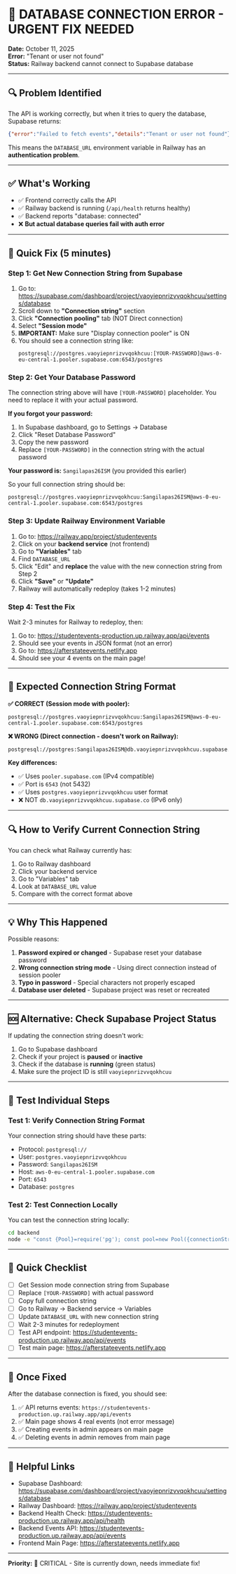 # 🚨 DATABASE CONNECTION ERROR - URGENT FIX NEEDED

**Date:** October 11, 2025  
**Error:** "Tenant or user not found"  
**Status:** Railway backend cannot connect to Supabase database

---

## 🔍 Problem Identified

The API is working correctly, but when it tries to query the database, Supabase returns:

```json
{"error":"Failed to fetch events","details":"Tenant or user not found"}
```

This means the `DATABASE_URL` environment variable in Railway has an **authentication problem**.

---

## ✅ What's Working

- ✅ Frontend correctly calls the API
- ✅ Railway backend is running (`/api/health` returns healthy)
- ✅ Backend reports "database: connected"
- ❌ **But actual database queries fail with auth error**

---

## 🔧 Quick Fix (5 minutes)

### Step 1: Get New Connection String from Supabase

1. Go to: https://supabase.com/dashboard/project/vaoyiepnrizvvqokhcuu/settings/database
2. Scroll down to **"Connection string"** section
3. Click **"Connection pooling"** tab (NOT Direct connection)
4. Select **"Session mode"**
5. **IMPORTANT:** Make sure "Display connection pooler" is ON
6. You should see a connection string like:
   ```
   postgresql://postgres.vaoyiepnrizvvqokhcuu:[YOUR-PASSWORD]@aws-0-eu-central-1.pooler.supabase.com:6543/postgres
   ```

### Step 2: Get Your Database Password

The connection string above will have `[YOUR-PASSWORD]` placeholder. You need to replace it with your actual password.

**If you forgot your password:**
1. In Supabase dashboard, go to Settings → Database
2. Click "Reset Database Password"
3. Copy the new password
4. Replace `[YOUR-PASSWORD]` in the connection string with the actual password

**Your password is:** `Sangilapas26ISM` (you provided this earlier)

So your full connection string should be:
```
postgresql://postgres.vaoyiepnrizvvqokhcuu:Sangilapas26ISM@aws-0-eu-central-1.pooler.supabase.com:6543/postgres
```

### Step 3: Update Railway Environment Variable

1. Go to: https://railway.app/project/studentevents
2. Click on your **backend service** (not frontend)
3. Go to **"Variables"** tab
4. Find `DATABASE_URL`
5. Click "Edit" and **replace** the value with the new connection string from Step 2
6. Click **"Save"** or **"Update"**
7. Railway will automatically redeploy (takes 1-2 minutes)

### Step 4: Test the Fix

Wait 2-3 minutes for Railway to redeploy, then:

1. Go to: https://studentevents-production.up.railway.app/api/events
2. Should see your events in JSON format (not an error)
3. Go to: https://afterstateevents.netlify.app
4. Should see your 4 events on the main page!

---

## 🎯 Expected Connection String Format

**✅ CORRECT (Session mode with pooler):**
```
postgresql://postgres.vaoyiepnrizvvqokhcuu:Sangilapas26ISM@aws-0-eu-central-1.pooler.supabase.com:6543/postgres
```

**❌ WRONG (Direct connection - doesn't work on Railway):**
```
postgresql://postgres:Sangilapas26ISM@db.vaoyiepnrizvvqokhcuu.supabase.co:5432/postgres
```

**Key differences:**
- ✅ Uses `pooler.supabase.com` (IPv4 compatible)
- ✅ Port is `6543` (not 5432)
- ✅ Uses `postgres.vaoyiepnrizvvqokhcuu` user format
- ❌ NOT `db.vaoyiepnrizvvqokhcuu.supabase.co` (IPv6 only)

---

## 🔍 How to Verify Current Connection String

You can check what Railway currently has:

1. Go to Railway dashboard
2. Click your backend service
3. Go to "Variables" tab
4. Look at `DATABASE_URL` value
5. Compare with the correct format above

---

## 💡 Why This Happened

Possible reasons:
1. **Password expired or changed** - Supabase reset your database password
2. **Wrong connection string mode** - Using direct connection instead of session pooler
3. **Typo in password** - Special characters not properly escaped
4. **Database user deleted** - Supabase project was reset or recreated

---

## 🆘 Alternative: Check Supabase Project Status

If updating the connection string doesn't work:

1. Go to Supabase dashboard
2. Check if your project is **paused** or **inactive**
3. Check if the database is **running** (green status)
4. Make sure the project ID is still `vaoyiepnrizvvqokhcuu`

---

## 🧪 Test Individual Steps

### Test 1: Verify Connection String Format
Your connection string should have these parts:
- Protocol: `postgresql://`
- User: `postgres.vaoyiepnrizvvqokhcuu`
- Password: `Sangilapas26ISM`
- Host: `aws-0-eu-central-1.pooler.supabase.com`
- Port: `6543`
- Database: `postgres`

### Test 2: Test Connection Locally
You can test the connection string locally:

```bash
cd backend
node -e "const {Pool}=require('pg'); const pool=new Pool({connectionString:'postgresql://postgres.vaoyiepnrizvvqokhcuu:Sangilapas26ISM@aws-0-eu-central-1.pooler.supabase.com:6543/postgres',ssl:{rejectUnauthorized:false}}); pool.query('SELECT NOW()').then(r=>console.log('✅ Connected:',r.rows[0])).catch(e=>console.error('❌ Error:',e.message))"
```

---

## 📝 Quick Checklist

- [ ] Get Session mode connection string from Supabase
- [ ] Replace `[YOUR-PASSWORD]` with actual password
- [ ] Copy full connection string
- [ ] Go to Railway → Backend service → Variables
- [ ] Update `DATABASE_URL` with new connection string
- [ ] Wait 2-3 minutes for redeployment
- [ ] Test API endpoint: https://studentevents-production.up.railway.app/api/events
- [ ] Test main page: https://afterstateevents.netlify.app

---

## 🎉 Once Fixed

After the database connection is fixed, you should see:

1. ✅ API returns events: `https://studentevents-production.up.railway.app/api/events`
2. ✅ Main page shows 4 real events (not error message)
3. ✅ Creating events in admin appears on main page
4. ✅ Deleting events in admin removes from main page

---

## 🔗 Helpful Links

- Supabase Dashboard: https://supabase.com/dashboard/project/vaoyiepnrizvvqokhcuu/settings/database
- Railway Dashboard: https://railway.app/project/studentevents
- Backend Health Check: https://studentevents-production.up.railway.app/api/health
- Backend Events API: https://studentevents-production.up.railway.app/api/events
- Frontend Main Page: https://afterstateevents.netlify.app

---

**Priority:** 🔴 CRITICAL - Site is currently down, needs immediate fix!

